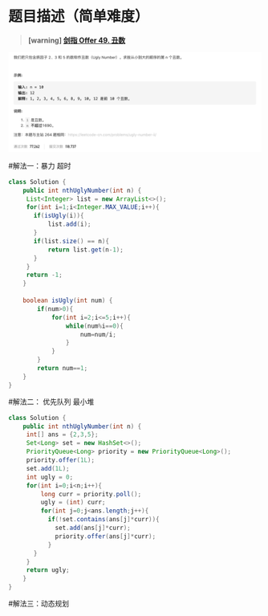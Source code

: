 #  **题目描述（简单难度）**

> **[warning] [剑指 Offer 49. 丑数](https://leetcode-cn.com/problems/chou-shu-lcof/)**

![](../image/jz49.png)

#解法一：暴力 超时
```java
class Solution {
    public int nthUglyNumber(int n) {
     List<Integer> list = new ArrayList<>();   
     for(int i=1;i<Integer.MAX_VALUE;i++){
       if(isUgly(i)){
           list.add(i);
       }
       if(list.size() == n){
           return list.get(n-1);
       }
     }
     return -1;
    }

    boolean isUgly(int num) {
        if(num>0){
            for(int i=2;i<=5;i++){
                while(num%i==0){
                    num=num/i;
                }
            }
        }
        return num==1;
    }
}
```

#解法二： 优先队列 最小堆

```java
class Solution {
    public int nthUglyNumber(int n) {
     int[] ans = {2,3,5};
     Set<Long> set = new HashSet<>();
     PriorityQueue<Long> priority = new PriorityQueue<Long>();
     priority.offer(1L);
     set.add(1L);
     int ugly = 0;
     for(int i=0;i<n;i++){
         long curr = priority.poll();
         ugly = (int) curr;
         for(int j=0;j<ans.length;j++){
           if(!set.contains(ans[j]*curr)){
             set.add(ans[j]*curr);
             priority.offer(ans[j]*curr);
           } 
       }  
     }
     return ugly;
    }
}
```

#解法三：动态规划


